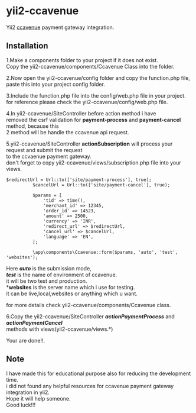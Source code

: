 # yii2-ccavenue
Yii2 [ccavenue](https://www.ccavenue.com/) payment gateway integration.

## Installation
1.Make a components folder to your project if it does not exist.  
  Copy the yii2-ccavenue/components/Ccavenue Class into the folder.  

2.Now open the yii2-ccavenue/config folder and copy the function.php file,  paste this into your project config folder.

3.Include the function.php file into the config/web.php file in your project.  
  for reference please check the yii2-ccavenue/config/web.php file.

4.In yii2-ccavenue/SiteController before action method i have  
  removed the csrf validation for **payment-process** and **payment-cancel** method, because this   
  2 method will be handle the ccavenue api request.  

5.yii2-ccavenue/SiteController **actionSubscription** will process your request and submit the request   
  to the ccvaenue payment gateway.  
  don't forget to copy yii2-ccavenue/views/subscription.php file into your views.

  ```
  $redirectUrl = Url::to(['site/payment-process'], true);
            $cancelUrl = Url::to(['site/payment-cancel'], true);

            $params = [
                'tid' => time(),
                'merchant_id' => 12345,
                'order_id' => 14523,
                'amount' => 2500,
                'currency' => 'INR',
                'redirect_url' => $redirectUrl,
                'cancel_url' => $cancelUrl,
                'language' => 'EN',
            ];

            \app\components\Ccavenue::form($params, 'auto', 'test', 'websites');
 ```
  
  Here ***auto*** is the submission mode,   
       ***test*** is the name of environment of ccavenue.  
  it will be two test and production.  
       ***websites** is the server name which i use for testing.  
  it can be live,local,websites or anything which u want.  

  for more details check yii2-ccavenue/components/Ccavenue class.  

6.Copy the yii2-ccavenue/SiteController ***actionPaymentProcess*** and ***actionPaymentCancel***  
  methods with views(yii2-ccavenue/views.*)  


  Your are done!!.  


## Note
I have made this for educational purpose also for reducing the development time.  
i did not found any helpful resources for ccavenue payment gateway integration in yii2.  
Hope it will help someone.  
Good luck!!!  

   

  




